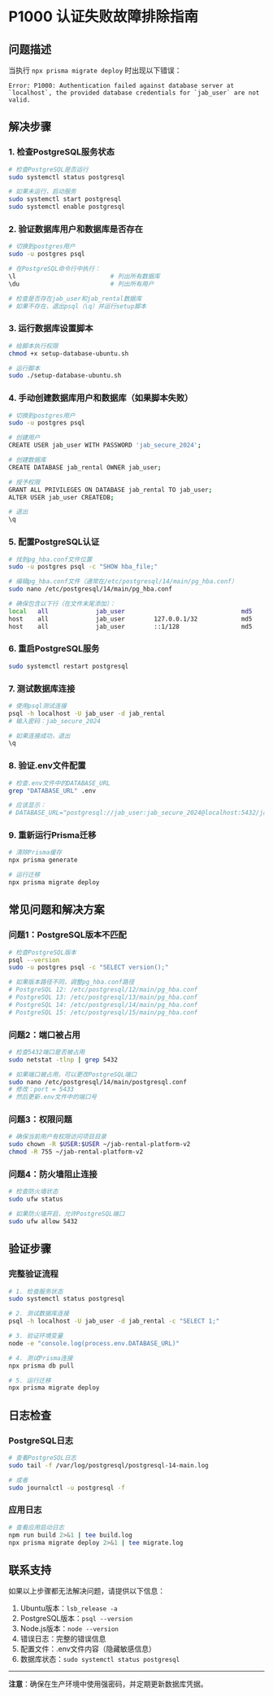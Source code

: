 # P1000 认证失败故障排除指南

## 问题描述
当执行 `npx prisma migrate deploy` 时出现以下错误：
```
Error: P1000: Authentication failed against database server at `localhost`, the provided database credentials for `jab_user` are not valid.
```

## 解决步骤

### 1. 检查PostgreSQL服务状态
```bash
# 检查PostgreSQL是否运行
sudo systemctl status postgresql

# 如果未运行，启动服务
sudo systemctl start postgresql
sudo systemctl enable postgresql
```

### 2. 验证数据库用户和数据库是否存在
```bash
# 切换到postgres用户
sudo -u postgres psql

# 在PostgreSQL命令行中执行：
\l                          # 列出所有数据库
\du                         # 列出所有用户

# 检查是否存在jab_user和jab_rental数据库
# 如果不存在，退出psql（\q）并运行setup脚本
```

### 3. 运行数据库设置脚本
```bash
# 给脚本执行权限
chmod +x setup-database-ubuntu.sh

# 运行脚本
sudo ./setup-database-ubuntu.sh
```

### 4. 手动创建数据库用户和数据库（如果脚本失败）
```bash
# 切换到postgres用户
sudo -u postgres psql

# 创建用户
CREATE USER jab_user WITH PASSWORD 'jab_secure_2024';

# 创建数据库
CREATE DATABASE jab_rental OWNER jab_user;

# 授予权限
GRANT ALL PRIVILEGES ON DATABASE jab_rental TO jab_user;
ALTER USER jab_user CREATEDB;

# 退出
\q
```

### 5. 配置PostgreSQL认证
```bash
# 找到pg_hba.conf文件位置
sudo -u postgres psql -c "SHOW hba_file;"

# 编辑pg_hba.conf文件（通常在/etc/postgresql/14/main/pg_hba.conf）
sudo nano /etc/postgresql/14/main/pg_hba.conf

# 确保包含以下行（在文件末尾添加）：
local   all             jab_user                                md5
host    all             jab_user        127.0.0.1/32            md5
host    all             jab_user        ::1/128                 md5
```

### 6. 重启PostgreSQL服务
```bash
sudo systemctl restart postgresql
```

### 7. 测试数据库连接
```bash
# 使用psql测试连接
psql -h localhost -U jab_user -d jab_rental
# 输入密码：jab_secure_2024

# 如果连接成功，退出
\q
```

### 8. 验证.env文件配置
```bash
# 检查.env文件中的DATABASE_URL
grep "DATABASE_URL" .env

# 应该显示：
# DATABASE_URL="postgresql://jab_user:jab_secure_2024@localhost:5432/jab_rental"
```

### 9. 重新运行Prisma迁移
```bash
# 清除Prisma缓存
npx prisma generate

# 运行迁移
npx prisma migrate deploy
```

## 常见问题和解决方案

### 问题1：PostgreSQL版本不匹配
```bash
# 检查PostgreSQL版本
psql --version
sudo -u postgres psql -c "SELECT version();"

# 如果版本路径不同，调整pg_hba.conf路径
# PostgreSQL 12: /etc/postgresql/12/main/pg_hba.conf
# PostgreSQL 13: /etc/postgresql/13/main/pg_hba.conf
# PostgreSQL 14: /etc/postgresql/14/main/pg_hba.conf
# PostgreSQL 15: /etc/postgresql/15/main/pg_hba.conf
```

### 问题2：端口被占用
```bash
# 检查5432端口是否被占用
sudo netstat -tlnp | grep 5432

# 如果端口被占用，可以更改PostgreSQL端口
sudo nano /etc/postgresql/14/main/postgresql.conf
# 修改：port = 5433
# 然后更新.env文件中的端口号
```

### 问题3：权限问题
```bash
# 确保当前用户有权限访问项目目录
sudo chown -R $USER:$USER ~/jab-rental-platform-v2
chmod -R 755 ~/jab-rental-platform-v2
```

### 问题4：防火墙阻止连接
```bash
# 检查防火墙状态
sudo ufw status

# 如果防火墙开启，允许PostgreSQL端口
sudo ufw allow 5432
```

## 验证步骤

### 完整验证流程
```bash
# 1. 检查服务状态
sudo systemctl status postgresql

# 2. 测试数据库连接
psql -h localhost -U jab_user -d jab_rental -c "SELECT 1;"

# 3. 验证环境变量
node -e "console.log(process.env.DATABASE_URL)"

# 4. 测试Prisma连接
npx prisma db pull

# 5. 运行迁移
npx prisma migrate deploy
```

## 日志检查

### PostgreSQL日志
```bash
# 查看PostgreSQL日志
sudo tail -f /var/log/postgresql/postgresql-14-main.log

# 或者
sudo journalctl -u postgresql -f
```

### 应用日志
```bash
# 查看应用启动日志
npm run build 2>&1 | tee build.log
npx prisma migrate deploy 2>&1 | tee migrate.log
```

## 联系支持

如果以上步骤都无法解决问题，请提供以下信息：

1. Ubuntu版本：`lsb_release -a`
2. PostgreSQL版本：`psql --version`
3. Node.js版本：`node --version`
4. 错误日志：完整的错误信息
5. 配置文件：.env文件内容（隐藏敏感信息）
6. 数据库状态：`sudo systemctl status postgresql`

---

**注意**：确保在生产环境中使用强密码，并定期更新数据库凭据。
